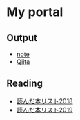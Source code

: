 # My portal

## Output

- [note](https://note.mu/urusy)
- [Qiita](https://qiita.com/urusy)

## Reading

- [読んだ本リスト2018](https://app.simplenote.com/publish/g3pBF7)
- [読んだ本リスト2019](https://app.simplenote.com/publish/FytDHs)

<meta name="robots" content="noindex">
